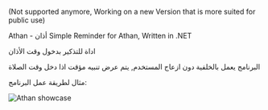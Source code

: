 (Not supported anymore, Working on a new Version that is more suited for public use) 

Athan - أذان
Simple Reminder for Athan, Written in .NET

اداة للتذكير بدخول وقت الأذان

البرنامج يعمل بالخلفية دون ازعاج المستخدم, يتم عرض تنبيه مؤقت اذا دخل وقت الصلاة

مثال لطريقة عمل البرنامج: 

![Athan showcase](https://user-images.githubusercontent.com/72385671/232343033-122605ee-41a5-42e0-a8a4-a352d8f046a5.png)
